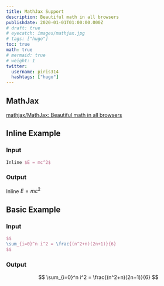 ```yaml
---
title: MathJax Support
description: Beautiful math in all browsers
publishdate: 2020-01-01T01:00:00.000Z
# draft: true
# eyecatch: images/mathjax.jpg
# tags: ["hugo"]
toc: true
math: true
# mermaid: true
# weight: 1
twitter:
  username: piris314
  hashtags: ["hugo"]
---
```




## MathJax

[mathjax/MathJax: Beautiful math in all browsers](https://github.com/mathjax/MathJax)



## Inline Example

### Input

```tex
Inline $E = mc^2$
```

### Output

Inline $E = mc^2$



## Basic Example

### Input

```tex
$$
\sum_{i=0}^n i^2 = \frac{(n^2+n)(2n+1)}{6}
$$
```

### Output

$$
\sum_{i=0}^n i^2 = \frac{(n^2+n)(2n+1)}{6}
$$
